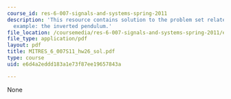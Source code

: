```yaml
---
course_id: res-6-007-signals-and-systems-spring-2011
description: 'This resource contains solution to the problem set related to feedback
  example: the inverted pendulum.'
file_location: /coursemedia/res-6-007-signals-and-systems-spring-2011/e6d4a2eddd183a1e73f87ee19657843a_MITRES_6_007S11_hw26_sol.pdf
file_type: application/pdf
layout: pdf
title: MITRES_6_007S11_hw26_sol.pdf
type: course
uid: e6d4a2eddd183a1e73f87ee19657843a

---
```

None